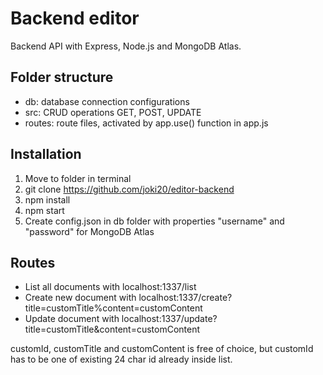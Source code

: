# Backend editor

Backend API with Express, Node.js and MongoDB Atlas.

## Folder structure

-   db: database connection configurations
-   src: CRUD operations GET, POST, UPDATE
-   routes: route files, activated by app.use() function in app.js

## Installation

1. Move to folder in terminal
2. git clone https://github.com/joki20/editor-backend
3. npm install
4. npm start
5. Create config.json in db folder with properties "username" and "password" for MongoDB Atlas

## Routes

-   List all documents with localhost:1337/list
-   Create new document with localhost:1337/create?title=customTitle%content=customContent
-   Update document with localhost:1337/update?title=customTitle&content=customContent

customId, customTitle and customContent is free of choice, but customId has to be one of existing 24 char id already inside list.
